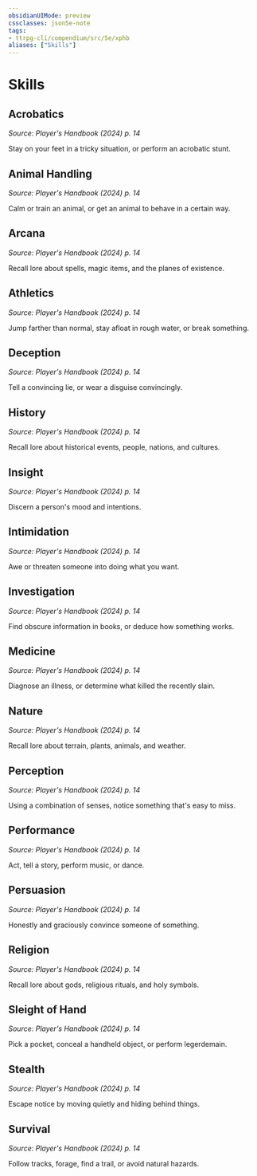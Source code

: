 ```yaml
---
obsidianUIMode: preview
cssclasses: json5e-note
tags:
- ttrpg-cli/compendium/src/5e/xphb
aliases: ["Skills"]
---
```

# Skills

## Acrobatics
_Source: Player's Handbook (2024) p. 14_

Stay on your feet in a tricky situation, or perform an acrobatic stunt.

## Animal Handling
_Source: Player's Handbook (2024) p. 14_

Calm or train an animal, or get an animal to behave in a certain way.

## Arcana
_Source: Player's Handbook (2024) p. 14_

Recall lore about spells, magic items, and the planes of existence.

## Athletics
_Source: Player's Handbook (2024) p. 14_

Jump farther than normal, stay afloat in rough water, or break something.

## Deception
_Source: Player's Handbook (2024) p. 14_

Tell a convincing lie, or wear a disguise convincingly.

## History
_Source: Player's Handbook (2024) p. 14_

Recall lore about historical events, people, nations, and cultures.

## Insight
_Source: Player's Handbook (2024) p. 14_

Discern a person's mood and intentions.

## Intimidation
_Source: Player's Handbook (2024) p. 14_

Awe or threaten someone into doing what you want.

## Investigation
_Source: Player's Handbook (2024) p. 14_

Find obscure information in books, or deduce how something works.

## Medicine
_Source: Player's Handbook (2024) p. 14_

Diagnose an illness, or determine what killed the recently slain.

## Nature
_Source: Player's Handbook (2024) p. 14_

Recall lore about terrain, plants, animals, and weather.

## Perception
_Source: Player's Handbook (2024) p. 14_

Using a combination of senses, notice something that's easy to miss.

## Performance
_Source: Player's Handbook (2024) p. 14_

Act, tell a story, perform music, or dance.

## Persuasion
_Source: Player's Handbook (2024) p. 14_

Honestly and graciously convince someone of something.

## Religion
_Source: Player's Handbook (2024) p. 14_

Recall lore about gods, religious rituals, and holy symbols.

## Sleight of Hand
_Source: Player's Handbook (2024) p. 14_

Pick a pocket, conceal a handheld object, or perform legerdemain.

## Stealth
_Source: Player's Handbook (2024) p. 14_

Escape notice by moving quietly and hiding behind things.

## Survival
_Source: Player's Handbook (2024) p. 14_

Follow tracks, forage, find a trail, or avoid natural hazards.